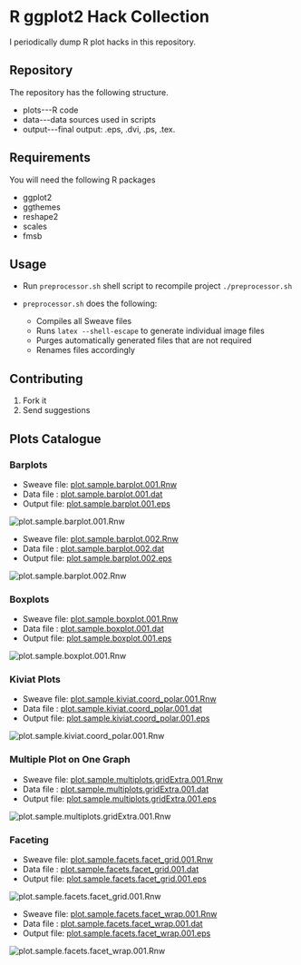 R ggplot2 Hack Collection
=========================

I periodically dump R plot hacks in this repository.

Repository
----------

The repository has the following structure.

* plots---R code
* data---data sources used in scripts
* output---final output: .eps, .dvi, .ps, .tex.


Requirements
------------

You will need the following R packages

* ggplot2
* ggthemes
* reshape2
* scales
* fmsb


Usage
-----

* Run `preprocessor.sh` shell script to recompile project
    `./preprocessor.sh`

* `preprocessor.sh` does the following:
    * Compiles all Sweave files
    * Runs `latex --shell-escape` to generate individual image files
    * Purges automatically generated files that are not required
    * Renames files accordingly


Contributing
------------

1. Fork it
2. Send suggestions


Plots Catalogue
---------------

### Barplots

* Sweave file: [plot.sample.barplot.001.Rnw](../master/plots/plot.sample.barplot.001.Rnw)
* Data file  : [plot.sample.barplot.001.dat](../master/data/plot.sample.barplot.001.dat)
* Output file: [plot.sample.barplot.001.eps](../master/output/plot.sample.barplot.001.eps)

![plot.sample.barplot.001.Rnw](../master/output/plot.sample.barplot.001.png?raw=true)

* Sweave file: [plot.sample.barplot.002.Rnw](../master/plots/plot.sample.barplot.002.Rnw)
* Data file  : [plot.sample.barplot.002.dat](../master/data/plot.sample.barplot.002.dat)
* Output file: [plot.sample.barplot.002.eps](../master/output/plot.sample.barplot.002.eps)

![plot.sample.barplot.002.Rnw](../master/output/plot.sample.barplot.002.png?raw=true)
    
### Boxplots

* Sweave file: [plot.sample.boxplot.001.Rnw](../master/plots/plot.sample.boxplot.001.Rnw)
* Data file  : [plot.sample.boxplot.001.dat](../master/data/plot.sample.boxplot.001.dat)
* Output file: [plot.sample.boxplot.001.eps](../master/output/plot.sample.boxplot.001.eps)

![plot.sample.boxplot.001.Rnw](../master/output/plot.sample.boxplot.001.png?raw=true)

### Kiviat Plots

* Sweave file: [plot.sample.kiviat.coord_polar.001.Rnw](../master/plots/plot.sample.kiviat.coord_polar.001.Rnw)
* Data file  : [plot.sample.kiviat.coord_polar.001.dat](../master/data/plot.sample.kiviat.coord_polar.001.dat)
* Output file: [plot.sample.kiviat.coord_polar.001.eps](../master/output/plot.sample.kiviat.coord_polar.001.eps)

![plot.sample.kiviat.coord_polar.001.Rnw](../master/output/plot.sample.kiviat.coord_polar.001.png?raw=true)

### Multiple Plot on One Graph

* Sweave file: [plot.sample.multiplots.gridExtra.001.Rnw](../master/plots/plot.sample.multiplots.gridExtra.001.Rnw)
* Data file  : [plot.sample.multiplots.gridExtra.001.dat](../master/data/plot.sample.multiplots.gridExtra.001.dat)
* Output file: [plot.sample.multiplots.gridExtra.001.eps](../master/output/plot.sample.multiplots.gridExtra.001.eps)

![plot.sample.multiplots.gridExtra.001.Rnw](../master/output/plot.sample.multiplots.gridExtra.001.png?raw=true)

### Faceting

* Sweave file: [plot.sample.facets.facet_grid.001.Rnw](../master/plots/plot.sample.facets.facet_grid.001.Rnw)
* Data file  : [plot.sample.facets.facet_grid.001.dat](../master/data/plot.sample.facets.facet_grid.001.dat)
* Output file: [plot.sample.facets.facet_grid.001.eps](../master/output/plot.sample.facets.facet_grid.001.eps)

![plot.sample.facets.facet_grid.001.Rnw](../master/output/plot.sample.facets.facet_grid.001.png?raw=true)

* Sweave file: [plot.sample.facets.facet_wrap.001.Rnw](../master/plots/plot.sample.facets.facet_wrap.001.Rnw)
* Data file  : [plot.sample.facets.facet_wrap.001.dat](../master/data/plot.sample.facets.facet_wrap.001.dat)
* Output file: [plot.sample.facets.facet_wrap.001.eps](../master/output/plot.sample.facets.facet_wrap.001.eps)

![plot.sample.facets.facet_wrap.001.Rnw](../master/output/plot.sample.facets.facet_wrap.001.png?raw=true)
